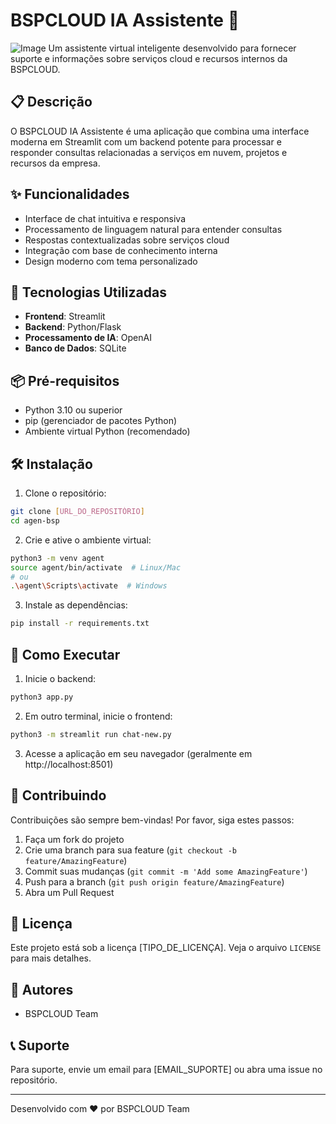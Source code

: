 # BSPCLOUD IA Assistente 🤖
![Image](https://github.com/user-attachments/assets/3293c943-0a21-4f11-ac60-06d4ccced9a2)
Um assistente virtual inteligente desenvolvido para fornecer suporte e informações sobre serviços cloud e recursos internos da BSPCLOUD.

## 📋 Descrição

O BSPCLOUD IA Assistente é uma aplicação que combina uma interface moderna em Streamlit com um backend potente para processar e responder consultas relacionadas a serviços em nuvem, projetos e recursos da empresa.

## ✨ Funcionalidades

- Interface de chat intuitiva e responsiva
- Processamento de linguagem natural para entender consultas
- Respostas contextualizadas sobre serviços cloud
- Integração com base de conhecimento interna
- Design moderno com tema personalizado

## 🚀 Tecnologias Utilizadas

- **Frontend**: Streamlit
- **Backend**: Python/Flask
- **Processamento de IA**: OpenAI
- **Banco de Dados**: SQLite

## 📦 Pré-requisitos

- Python 3.10 ou superior
- pip (gerenciador de pacotes Python)
- Ambiente virtual Python (recomendado)

## 🛠️ Instalação

1. Clone o repositório:
```bash
git clone [URL_DO_REPOSITÓRIO]
cd agen-bsp
```

2. Crie e ative o ambiente virtual:
```bash
python3 -m venv agent
source agent/bin/activate  # Linux/Mac
# ou
.\agent\Scripts\activate  # Windows
```

3. Instale as dependências:
```bash
pip install -r requirements.txt
```

## 🚀 Como Executar

1. Inicie o backend:
```bash
python3 app.py
```

2. Em outro terminal, inicie o frontend:
```bash
python3 -m streamlit run chat-new.py
```

3. Acesse a aplicação em seu navegador (geralmente em http://localhost:8501)

## 🤝 Contribuindo

Contribuições são sempre bem-vindas! Por favor, siga estes passos:

1. Faça um fork do projeto
2. Crie uma branch para sua feature (`git checkout -b feature/AmazingFeature`)
3. Commit suas mudanças (`git commit -m 'Add some AmazingFeature'`)
4. Push para a branch (`git push origin feature/AmazingFeature`)
5. Abra um Pull Request

## 📝 Licença

Este projeto está sob a licença [TIPO_DE_LICENÇA]. Veja o arquivo `LICENSE` para mais detalhes.

## 👥 Autores

- BSPCLOUD Team

## 📞 Suporte

Para suporte, envie um email para [EMAIL_SUPORTE] ou abra uma issue no repositório.

---
Desenvolvido com ❤️ por BSPCLOUD Team
